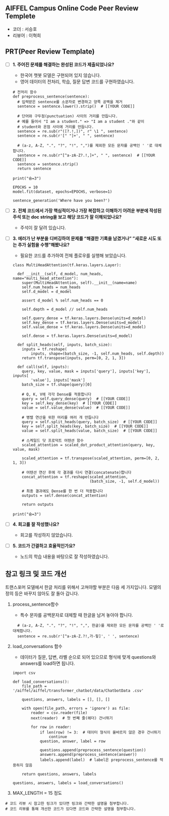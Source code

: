 ## AIFFEL Campus Online Code Peer Review Templete
- 코더 : 서승호
- 리뷰어 : 이혁희


## PRT(Peer Review Template)
- [ ]  **1. 주어진 문제를 해결하는 완성된 코드가 제출되었나요?**
    - 한국어 챗봇 모델은  구현되어 있지 않습니다.
    - 영어 데이터의 전처리, 학습, 질문 답변 코드를 구현하였습니다.
    ```
    # 전처리 함수
    def preprocess_sentence(sentence):
      # 입력받은 sentence를 소문자로 변경하고 양쪽 공백을 제거
      sentence = sentence.lower().strip()  # [[YOUR CODE]]

      # 단어와 구두점(punctuation) 사이의 거리를 만듭니다.
      # 예를 들어서 "I am a student." => "I am a student ."와 같이
      # student와 온점 사이에 거리를 만듭니다.
      sentence = re.sub(r"([?.!,])", r" \1 ", sentence)
      sentence = re.sub(r'[" "]+', " ", sentence)

      # (a-z, A-Z, ".", "?", "!", ",")를 제외한 모든 문자를 공백인 ' '로 대체합니다.
      sentence = re.sub(r"[^a-zA-Z?.!,]+", " ", sentence)  # [[YOUR CODE]]
      sentence = sentence.strip()
      return sentence

    print("슝=3")
    ```
    ```
    EPOCHS = 10
    model.fit(dataset, epochs=EPOCHS, verbose=1)
    ```
    ```
    sentence_generation('Where have you been?')
    ```
    
- [ ]  **2. 전체 코드에서 가장 핵심적이거나 가장 복잡하고 이해하기 어려운 부분에 작성된 
주석 또는 doc string을 보고 해당 코드가 잘 이해되었나요?**
    - 주석이 잘 달려 있습니다.
        
- [ ]  **3. 에러가 난 부분을 디버깅하여 문제를 “해결한 기록을 남겼거나” 
”새로운 시도 또는 추가 실험을 수행”해봤나요?**
    - 필요한 코드를 추가하여 전체 플로우를 실행해 보았습니다.
    ```
    class MultiHeadAttention(tf.keras.layers.Layer):

      def __init__(self, d_model, num_heads, name="multi_head_attention"):
        super(MultiHeadAttention, self).__init__(name=name)
        self.num_heads = num_heads
        self.d_model = d_model

        assert d_model % self.num_heads == 0

        self.depth = d_model // self.num_heads

        self.query_dense = tf.keras.layers.Dense(units=d_model)
        self.key_dense = tf.keras.layers.Dense(units=d_model)
        self.value_dense = tf.keras.layers.Dense(units=d_model)

        self.dense = tf.keras.layers.Dense(units=d_model)

      def split_heads(self, inputs, batch_size):
        inputs = tf.reshape(
            inputs, shape=(batch_size, -1, self.num_heads, self.depth))
        return tf.transpose(inputs, perm=[0, 2, 1, 3])

      def call(self, inputs):
        query, key, value, mask = inputs['query'], inputs['key'], inputs[
            'value'], inputs['mask']
        batch_size = tf.shape(query)[0]

        # Q, K, V에 각각 Dense를 적용합니다
        query = self.query_dense(query)  # [[YOUR CODE]]
        key = self.key_dense(key)  # [[YOUR CODE]]
        value = self.value_dense(value)  # [[YOUR CODE]]

        # 병렬 연산을 위한 머리를 여러 개 만듭니다
        query = self.split_heads(query, batch_size)  # [[YOUR CODE]]
        key = self.split_heads(key, batch_size)  # [[YOUR CODE]]
        value = self.split_heads(value, batch_size)  # [[YOUR CODE]]

        # 스케일드 닷 프로덕트 어텐션 함수
        scaled_attention = scaled_dot_product_attention(query, key, value, mask)

        scaled_attention = tf.transpose(scaled_attention, perm=[0, 2, 1, 3])

        # 어텐션 연산 후에 각 결과를 다시 연결(concatenate)합니다
        concat_attention = tf.reshape(scaled_attention,
                                      (batch_size, -1, self.d_model))

        # 최종 결과에도 Dense를 한 번 더 적용합니다
        outputs = self.dense(concat_attention)

        return outputs

    print("슝=3")
    ```        
- [ ]  **4. 회고를 잘 작성했나요?**
    - 회고를 작성하지 않았습니다.
        
- [ ]  **5. 코드가 간결하고 효율적인가요?**
    - 노드의 학습 내용을 바탕으로 잘 작성하였습니다.


## 참고 링크 및 코드 개선

트랜스포머 모델에서 한글 처리를 위해서 고쳐야할 부분은 다음 세 가지입니다.
모델의 정의 등은 바꾸지 않아도 잘 돌아 갑니다.

1. process_sentence함수
    - 특수 문자를 공백문자로 대체할 때 한글을 남겨 놓아야 합니다.
    ```
      # (a-z, A-Z, ".", "?", "!", ",", 한글)를 제외한 모든 문자를 공백인 ' '로 대체합니다.
      sentence = re.sub(r'[^a-zA-Z.?!,가-힣]', ' ', sentence)

    ```
2. load_conversations 함수
    - 데이터가 질문, 답변, 라벨 순으로 되어 있으므로 형식에 맞게 questions와 answers를 load하면 됩니다.
    ```
    import csv

    def load_conversations():
        file_path = '/aiffel/aiffel/transformer_chatbot/data/ChatbotData .csv'

        questions, answers, labels = [], [], []

        with open(file_path, errors = 'ignore') as file:
            reader = csv.reader(file)
            next(reader)  # 첫 번째 줄(헤더) 건너뛰기

            for row in reader:
                if len(row) != 3:  # 데이터 형식이 올바르지 않은 경우 건너뛰기
                    continue
                question, answer, label = row

                questions.append(preprocess_sentence(question))
                answers.append(preprocess_sentence(answer))
                labels.append(label)  # label은 preprocess_sentence를 적용하지 않음

        return questions, answers, labels

    questions, answers, labels = load_conversations()
    ```

3. MAX_LENGTH = 15 정도


```
# 코드 리뷰 시 참고한 링크가 있다면 링크와 간략한 설명을 첨부합니다.
# 코드 리뷰를 통해 개선한 코드가 있다면 코드와 간략한 설명을 첨부합니다.
```
